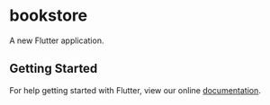 # bookstore

A new Flutter application.

## Getting Started

For help getting started with Flutter, view our online
[documentation](https://flutter.io/).
